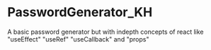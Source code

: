 # PasswordGenerator_KH
A basic password generator but with indepth concepts of react like "useEffect" "useRef" "useCallback" and "props"
